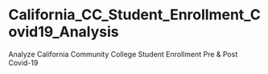 # California_CC_Student_Enrollment_Covid19_Analysis
Analyze California Community College Student Enrollment Pre &amp; Post Covid-19
